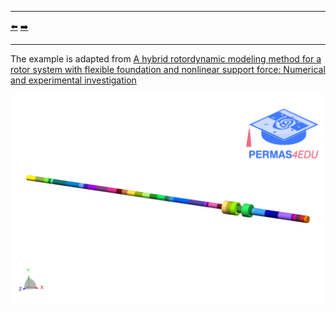 ***
[⬅️](../0037/README.md "Previous example")
[➡️](../README.md "Go up one directory level")
***

The example is adapted from [A hybrid rotordynamic modeling method for a rotor system with flexible foundation and nonlinear support force: Numerical and experimental investigation](https://doi.org/10.1016/j.ymssp.2023.110975)

![Rotor model](rotor.png)
